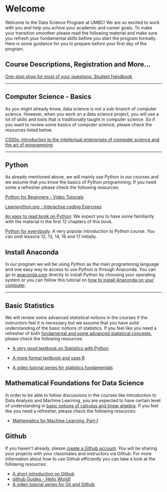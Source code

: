 # Welcome

Welcome to the Data Science Program at UMBC! We are so excited to work with you and help you achive your academic and career goals. To make your transition smoother please read the following material and make sure you refresh your fundamental skills before you start the program formally. Here is some guidance for you to prepare before your first day of the program. 

## Course Descriptions, Registration and More...

[One-stop shop for most of your questions: Student Handbook](https://sites.google.com/umbc.edu/dsh/home)

---
## Computer Science - Basics

As you might already know, data science is not a sub-branch of computer science. However, when you work on a data science project, you will use a lot of skills and tools that is traditionally taught in computer science. So if you want to review some basics of computer science, please check the resources listed below. 

[CS50x: Introduction to the intellectual enterprises of computer science and the art of programming](https://cs50.harvard.edu/x/2020/)

-----
## Python

As already mentioned above, we will mainly use Python in our courses and we assume that you know the basics of Python programming. If you need some a refresher please check the following resources:

[Python for Beginners - Video Tutorials](https://www.youtube.com/playlist?list=PLlrxD0HtieHhS8VzuMCfQD4uJ9yne1mE6)

[Learnpython.org - Interactive coding Exercises](https://www.learnpython.org/)

[An easy to read book on Python](https://jakevdp.github.io/WhirlwindTourOfPython/): We expect you to have some familiarity with the material in the first 12 chapters of this book.

[Python for everybody](https://www.py4e.com/lessons): A very popular introduction to Python course. You can omit lessons 12, 13, 14, 16 and 17 initially.

## Install Anaconda

In our program we will be using Python as the main programming language and one easy way to access to use Python is through Anaconda. You can go to [anaconda.com](https://www.anaconda.com/products/individual#Downloads) directly to install Python by choosing your operating system or you can follow this tutorial on [how to install Anaconda on your computer](https://www.youtube.com/watch?v=YJC6ldI3hWk&ab_channel=CoreySchafer).

------
## Basic Statistics

We will review some advanced statistical notions in the courses if the instructors feel it is necessary but we assume that you have solid understanding of the basic notions of statistics. If you feel like you need a refresher of both [fundamental and some advanced statistical concepts](https://github.com/UMBC-Data-Science/Welcome/blob/main/Statistics.md), please check the following resources:

- [A very good textbook on Statistics with Python](http://greenteapress.com/thinkstats2/thinkstats2.pdf)

- [A more formal textbook and uses R](https://link.springer.com/book/10.1007%2F978-3-319-46162-5)

- [A video tutorial series for statistics fundamentals](https://www.youtube.com/playlist?list=PLblh5JKOoLUK0FLuzwntyYI10UQFUhsY9)

## Mathematical Foundations for Data Science

In order to be able to follow discussions in the courses like Introduction to Data Analysis and Machine Learning, you are expected to have certain level of understanding in [basic notions of calculus and linear algebra](https://github.com/UMBC-Data-Science/Welcome/blob/main/Mathematics.md). If you feel like you need a refresher, please check the following resources:

- [Mathematics for Machine Learning, Part-I](https://mml-book.com.)

## Github

If you haven't already, please [create a Github account](https://github.com/join). You will be sharing your projects with your classmates and instructors via Github. For more information about how to use Github efficiently you can take a look at the following resources:

- [A short introduction on Github](https://www.youtube.com/watch?v=w3jLJU7DT5E&ab_channel=GitHub)
- [github Guides - Hello World!](https://guides.github.com/activities/hello-world/)
- [A video tutorial series for Git and Github](https://www.youtube.com/watch?v=BCQHnlnPusY&list=PLRqwX-V7Uu6ZF9C0YMKuns9sLDzK6zoiV&ab_channel=TheCodingTrain) 





